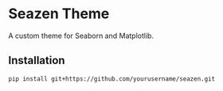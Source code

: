 # Seazen Theme

A custom theme for Seaborn and Matplotlib.

## Installation

```bash
pip install git+https://github.com/yourusername/seazen.git